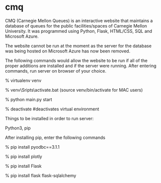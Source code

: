 # cmq

CMQ (Carnegie Mellon Queues) is an interactive website that maintains a database of queues for the public facilities/spaces
of Carnegie Mellon University. It was programmed using Python, Flask, HTML/CSS, SQL and Microsoft Azure.

The website cannot be run at the moment as the server for the database was being hosted on
Microsoft Azure has now been removed. 

The following commands would allow the website to be run if all of the proper additions are installed
and if the server were running. After entering commands, run server on browser of your choice.

% virtualenv venv

% venv\Sripts\activate.bat (source venv/bin/activate for MAC users)

% python main.py start

% deactivate #deactivates virtual environment

Things to be installed in order to run server:

Python3, pip

After installing pip, enter the following commands

% pip install pyodbc==3.1.1

% pip install plotly

% pip install Flask

% pip install flask flask-sqlalchemy
